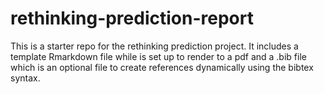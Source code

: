 # rethinking-prediction-report
This is a starter repo for the rethinking prediction project.  It includes a template Rmarkdown file while is set up to render to a pdf and a .bib file which is an optional file to create references dynamically using the bibtex syntax.
